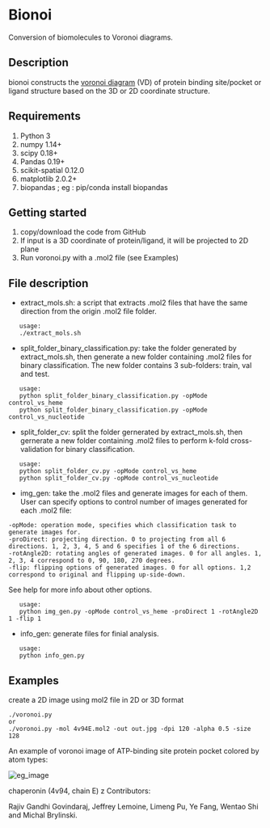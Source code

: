 # Bionoi
Conversion of biomolecules to Voronoi diagrams.

## Description
bionoi constructs the [voronoi diagram](https://en.wikipedia.org/wiki/Voronoi_diagram) (VD) of protein binding site/pocket or ligand structure based on the 3D or 2D coordinate structure.

## Requirements
1. Python 3
2. numpy 1.14+
3. scipy 0.18+
4. Pandas 0.19+
5. scikit-spatial 0.12.0
6. matplotlib 2.0.2+
7. biopandas ; eg : pip/conda install biopandas

## Getting started

1. copy/download the code from GitHub
2. If input is a 3D coordinate of protein/ligand, it will be projected to 2D plane
3. Run voronoi.py with a .mol2 file (see Examples)

## File description

* extract_mols.sh: a script that extracts .mol2 files that have the same direction from the origin .mol2 file folder.
```
   usage:
   ./extract_mols.sh
```

* split_folder_binary_classification.py: take the folder generated by extract_mols.sh, then generate a new folder containing .mol2 files for binary classification. The new folder contains 3 sub-folders: train, val and test.    
```
   usage:
   python split_folder_binary_classification.py -opMode control_vs_heme
   python split_folder_binary_classification.py -opMode control_vs_nucleotide
```

* split_folder_cv: split the folder gernerated by extract_mols.sh, then gernerate a new folder containing .mol2 files to perform k-fold cross-validation for binary classification.
```
   usage: 
   python split_folder_cv.py -opMode control_vs_heme
   python split_folder_cv.py -opMode control_vs_nucleotide
```

* img_gen: take the .mol2 files and generate images for each of them. User can specify options to control number of images generated for each .mol2 file:
```
-opMode: operation mode, specifies which classification task to generate images for.  
-proDirect: projecting direction. 0 to projecting from all 6 directions. 1, 2, 3, 4, 5 and 6 specifies 1 of the 6 directions.  
-rotAngle2D: rotating angles of generated images. 0 for all angles. 1, 2, 3, 4 correspond to 0, 90, 180, 270 degrees.    
-flip: flipping options of generated images. 0 for all options. 1,2 correspond to original and flipping up-side-down.  
```
See help for more info about other options.  
```
   usage: 
   python img_gen.py -opMode control_vs_heme -proDirect 1 -rotAngle2D 1 -flip 1
```

* info_gen: generate files for finial analysis.
```
   usage: 
   python info_gen.py
```

## Examples

create a 2D image using mol2 file in 2D or 3D format

    ./voronoi.py
    or
    ./voronoi.py -mol 4v94E.mol2 -out out.jpg -dpi 120 -alpha 0.5 -size 128

An example of voronoi image of ATP-binding site protein pocket colored by atom types:

![eg_image](https://github.com/rajiv03/DeepDrugV/blob/master/Voronoi_2D_4v94E.jpg)

chaperonin (4v94, chain E)
z
Contributors:

Rajiv Gandhi Govindaraj, Jeffrey Lemoine, Limeng Pu, Ye Fang, Wentao Shi and Michal Brylinski.

